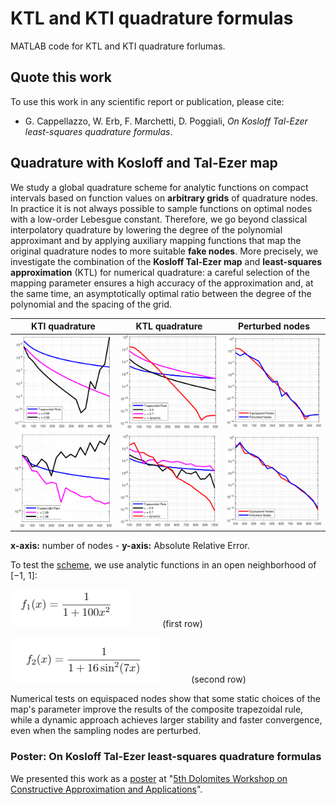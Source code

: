 # KTL and KTI quadrature formulas

MATLAB code for KTL and KTI quadrature forlumas.

## Quote this work

To use this work in any scientific report or publication, please cite:

* G. Cappellazzo, W. Erb, F. Marchetti, D. Poggiali, *On Kosloff Tal-Ezer least-squares quadrature formulas*.

## Quadrature with Kosloff and Tal-Ezer map

We study a global quadrature scheme for analytic functions on compact intervals based on function values on **arbitrary grids** of quadrature nodes. In practice it is not always possible to sample functions on optimal nodes with a low-order Lebesgue constant. Therefore, we go beyond classical interpolatory quadrature by lowering the degree of the polynomial approximant and by applying auxiliary mapping functions that map the original quadrature nodes to more suitable **fake nodes**. More precisely, we investigate the combination of the **Kosloff Tal-Ezer map** and **least-squares approximation** (KTL) for numerical quadrature: a careful selection of the mapping parameter ensures a high accuracy of the approximation and, at the same time, an asymptotically optimal ratio between the degree of the polynomial and the spacing of the grid. 


KTI quadrature | KTL quadrature | Perturbed nodes 
:------------: | :-------------: | :------------: 
![KTI1](img/read_img/KTI_1.png) | ![KTL1](img/read_img/KTL_1.png) |  ![perturbed1](img/read_img/pert_1.png)
![KTI2](img/read_img/KTI_2.png) | ![KTL2](img/read_img/KTL_2.png) |  ![perturbed2](img/read_img/pert_2.png)

**x-axis:** number of nodes - **y-axis:** Absolute Relative Error.

To test the [scheme](img/pseudo_code_git.pdf), we use analytic functions in an open neighborhood of [−1, 1]: 

<img src="img/read_img/f_1.png"> &nbsp; &nbsp; &nbsp; &nbsp; &nbsp; &nbsp; (first row)

<img src="img/read_img/f_2.png"> &nbsp; &nbsp; &nbsp; &nbsp; &nbsp; &nbsp; (second row)


Numerical tests on equispaced nodes show that some static choices of the map's parameter improve the results of the composite trapezoidal rule, while a dynamic 
approach achieves larger stability and faster convergence, even when the sampling nodes are perturbed.

### Poster: On Kosloff Tal-Ezer least-squares quadrature formulas

We presented this work as a [poster](poster/Poster_KTL.pdf) at "[5th Dolomites Workshop on Constructive Approximation and Applications](https://events.math.unipd.it/dwcaa21/)".
